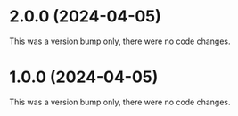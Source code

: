 # 2.0.0 (2024-04-05)

This was a version bump only, there were no code changes.

# 1.0.0 (2024-04-05)

This was a version bump only, there were no code changes.